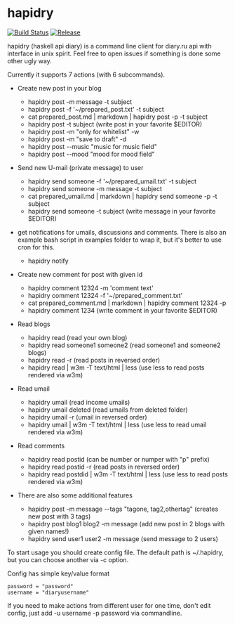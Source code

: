 # hapidry


[![Build Status](https://travis-ci.org/capgelka/hapidry.svg?branch=master)](https://travis-ci.org/capgelka/hapidry)
[![Release](https://img.shields.io/github/release/capgelka/hapidry.svg)](https://github.com/capgelka/hapidry/releases)

hapidry (haskell api diary) is a command line client for diary.ru api with interface in unix spirit. Feel free to open issues if something is done some other ugly way.

Currently it supports 7 actions (with 6 subcommands).

* Create new post in your blog
	* hapidry post -m message -t subject
	* hapidry post -f '~/prepared_post.txt' -t subject
	* cat prepared_post.md | markdown | hapidry post -p -t subject
	* hapidry post -t subject (write post in your favorite $EDITOR)
    * hapidry post -m "only for whitelist" -w
    * hapidry post -m "save to draft" -d
    * hapidry post --music "music for music field"
    * hapidry post --mood "mood for mood field"
* Send new U-mail (private message) to user
    * hapidry send someone -f '~/prepared_umail.txt' -t subject
	* hapidry send someone -m message -t subject
	* cat prepared_umail.md | markdown | hapidry send someone -p -t subject
	* hapidry send someone -t subject (write message in your favorite $EDITOR)
* get notifications for umails, discussions and comments. There is also an example bash script in examples folder to wrap it, but it's better to use cron for this.
    * hapidry notify
* Create new comment for post with given id
	* hapidry comment 12324 -m 'comment text' 
	* hapidry comment 12324 -f '~/prepared_comment.txt'
	* cat prepared_comment.md | markdown | hapidry comment 12324 -p
	* hapidry comment 1234 (write comment in your favorite $EDITOR)

* Read blogs
    * hapidry read (read your own blog)
    * hapidry read someone1 someone2 (read someone1 and someone2 blogs)
    * hapidry read -r (read posts in reversed order)
    * hapidry read | w3m -T text/html | less (use less to read posts rendered via w3m)

* Read umail
    * hapidry umail (read income umails)
    * hapidry umail deleted (read umails from deleted folder)
    * hapidry umail -r (umail in reversed order)
    * hapidry umail | w3m -T text/html | less (use less to read umail rendered via w3m)

* Read comments
    * hapidry read postid (can be number or numper with "p" prefix)
    * hapidry read postid -r (read posts in reversed order)
    * hapidry read postdid | w3m -T text/html | less (use less to read posts rendered via w3m)

* There are also some additional features
    * hapidry post -m message --tags "tagone, tag2,othertag" (creates new post with 3 tags)
    * hapidry post blog1 blog2 -m message (add new post in 2 blogs with given names!)
    * hapidry send user1 user2 -m message (send message to 2 users)

To start usage you should create config file. The default path is ~/.hapidry, but you can choose another via -c option.

Config has simple key/value format

```
password = "password"
username = "diaryusername"
```

If you need to make actions from different user for one time, don't edit config, just add -u username -p password via commandline.
